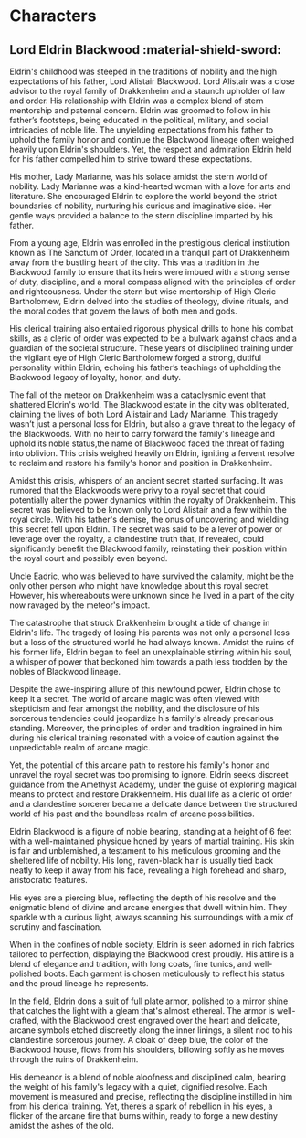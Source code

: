 # Characters

## Lord Eldrin Blackwood :material-shield-sword:

Eldrin's childhood was steeped in the traditions of nobility and the high expectations of his father, Lord Alistair Blackwood. Lord Alistair was a close advisor to the royal family of Drakkenheim and a staunch upholder of law and order. His relationship with Eldrin was a complex blend of stern mentorship and paternal concern. Eldrin was groomed to follow in his father’s footsteps, being educated in the political, military, and social intricacies of noble life. The unyielding expectations from his father to uphold the family honor and continue the Blackwood lineage often weighed heavily upon Eldrin's shoulders. Yet, the respect and admiration Eldrin held for his father compelled him to strive toward these expectations.

His mother, Lady Marianne, was his solace amidst the stern world of nobility. Lady Marianne was a kind-hearted woman with a love for arts and literature. She encouraged Eldrin to explore the world beyond the strict boundaries of nobility, nurturing his curious and imaginative side. Her gentle ways provided a balance to the stern discipline imparted by his father.

From a young age, Eldrin was enrolled in the prestigious clerical institution known as The Sanctum of Order, located in a tranquil part of Drakkenheim away from the bustling heart of the city. This was a tradition in the Blackwood family to ensure that its heirs were imbued with a strong sense of duty, discipline, and a moral compass aligned with the principles of order and righteousness. Under the stern but wise mentorship of High Cleric Bartholomew, Eldrin delved into the studies of theology, divine rituals, and the moral codes that govern the laws of both men and gods.

His clerical training also entailed rigorous physical drills to hone his combat skills, as a cleric of order was expected to be a bulwark against chaos and a guardian of the societal structure. These years of disciplined training under the vigilant eye of High Cleric Bartholomew forged a strong, dutiful personality within Eldrin, echoing his father’s teachings of upholding the Blackwood legacy of loyalty, honor, and duty.

The fall of the meteor on Drakkenheim was a cataclysmic event that shattered Eldrin's world. The Blackwood estate in the city was obliterated, claiming the lives of both Lord Alistair and Lady Marianne. This tragedy wasn’t just a personal loss for Eldrin, but also a grave threat to the legacy of the Blackwoods. With no heir to carry forward the family's lineage and uphold its noble status,the name of Blackwood faced the threat of fading into oblivion. This crisis weighed heavily on Eldrin, igniting a fervent resolve to reclaim and restore his family's honor and position in Drakkenheim.

Amidst this crisis, whispers of an ancient secret started surfacing. It was rumored that the Blackwoods were privy to a royal secret that could potentially alter the power dynamics within the royalty of Drakkenheim. This secret was believed to be known only to Lord Alistair and a few within the royal circle. With his father's demise, the onus of uncovering and wielding this secret fell upon Eldrin. The secret was said to be a lever of power or leverage over the royalty, a clandestine truth that, if revealed, could significantly benefit the Blackwood family, reinstating their position within the royal court and possibly even beyond.

Uncle Eadric, who was believed to have survived the calamity, might be the only other person who might have knowledge about this royal secret. However, his whereabouts were unknown since he lived in a part of the city now ravaged by the meteor's impact.

The catastrophe that struck Drakkenheim brought a tide of change in Eldrin's life. The tragedy of losing his parents was not only a personal loss but a loss of the structured world he had always known. Amidst the ruins of his former life, Eldrin began to feel an unexplainable stirring within his soul, a whisper of power that beckoned him towards a path less trodden by the nobles of Blackwood lineage.

Despite the awe-inspiring allure of this newfound power, Eldrin chose to keep it a secret. The world of arcane magic was often viewed with skepticism and fear amongst the nobility, and the disclosure of his sorcerous tendencies could jeopardize his family's already precarious standing. Moreover, the principles of order and tradition ingrained in him during his clerical training resonated with a voice of caution against the unpredictable realm of arcane magic.

Yet, the potential of this arcane path to restore his family's honor and unravel the royal secret was too promising to ignore. Eldrin seeks discreet guidance from the Amethyst Academy, under the guise of exploring magical means to protect and restore Drakkenheim.  His dual life as a cleric of order and a clandestine sorcerer became a delicate dance between the structured world of his past and the boundless realm of arcane possibilities.

Eldrin Blackwood is a figure of noble bearing, standing at a height of 6 feet with a well-maintained physique honed by years of martial training. His skin is fair and unblemished, a testament to his meticulous grooming and the sheltered life of nobility. His long, raven-black hair is usually tied back neatly to keep it away from his face, revealing a high forehead and sharp, aristocratic features.

His eyes are a piercing blue, reflecting the depth of his resolve and the enigmatic blend of divine and arcane energies that dwell within him. They sparkle with a curious light, always scanning his surroundings with a mix of scrutiny and fascination.

When in the confines of noble society, Eldrin is seen adorned in rich fabrics tailored to perfection, displaying the Blackwood crest proudly. His attire is a blend of elegance and tradition, with long coats, fine tunics, and well-polished boots. Each garment is chosen meticulously to reflect his status and the proud lineage he represents.

In the field, Eldrin dons a suit of full plate armor, polished to a mirror shine that catches the light with a gleam that's almost ethereal. The armor is well-crafted, with the Blackwood crest engraved over the heart and delicate, arcane symbols etched discreetly along the inner linings, a silent nod to his clandestine sorcerous journey. A cloak of deep blue, the color of the Blackwood house, flows from his shoulders, billowing softly as he moves through the ruins of Drakkenheim.

His demeanor is a blend of noble aloofness and disciplined calm, bearing the weight of his family's legacy with a quiet, dignified resolve. Each movement is measured and precise, reflecting the discipline instilled in him from his clerical training. Yet, there’s a spark of rebellion in his eyes, a flicker of the arcane fire that burns within, ready to forge a new destiny amidst the ashes of the old.

